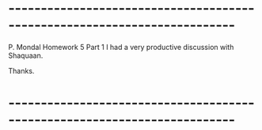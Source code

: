 # -------------------------------------------------------------------------
P. Mondal
Homework 5
Part 1
I had a very productive discussion with Shaquaan.

Thanks.
# -------------------------------------------------------------------------

